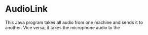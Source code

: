 # AudioLink
This Java program takes all audio from one machine and sends it to another. Vice versa, it takes the microphone audio to the 
